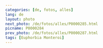 ```yaml
---
categories: [de, fotos, alles]
lang: de
layout: photo
next_photo: /de/fotos/alles/P0000285.html
picname: P0000284
prev_photo: /de/fotos/alles/P0000287.html
tags: [Euphorbia Monteroi]
---
```

